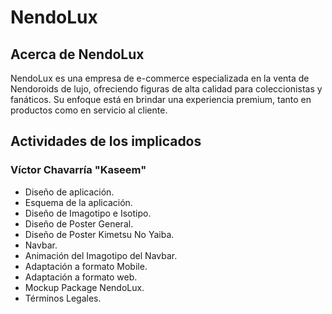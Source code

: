 # NendoLux

## Acerca de NendoLux
NendoLux es una empresa de e-commerce especializada en la venta de Nendoroids de lujo, ofreciendo figuras de alta calidad para coleccionistas y fanáticos. Su enfoque está en brindar una experiencia premium, tanto en productos como en servicio al cliente.
 
## Actividades de los implicados
### Víctor Chavarría "Kaseem"
- Diseño de aplicación.
- Esquema de la aplicación.
- Diseño de Imagotipo e Isotipo.
- Diseño de Poster General.
- Diseño de Poster Kimetsu No Yaiba.
- Navbar.
- Animación del Imagotipo del Navbar.
- Adaptación a formato Mobile.
- Adaptación a formato web.
- Mockup Package NendoLux.
- Términos Legales.